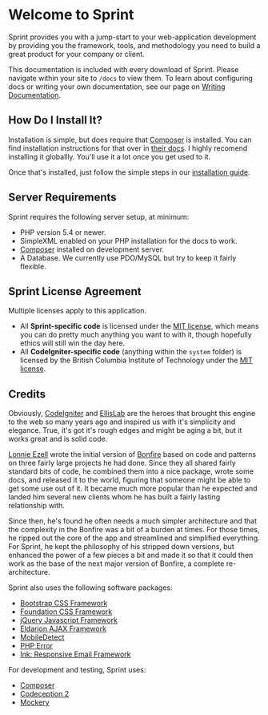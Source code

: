 # Welcome to Sprint
Sprint provides you with a jump-start to your web-application development by providing you the framework, tools, and methodology you need to build a great product for your company or client. 

This documentation is included with every download of Sprint. Please navigate within your site to `/docs` to view them. To learn about configuring docs or writing your own documentation, see our page on [Writing Documentation](writing_docs).

## How Do I Install It?
Installation is simple, but does require that [Composer](https://getcomposer.org/) is installed. You can find installation instructions for that over in [their docs](https://getcomposer.org/doc/00-intro.md#installation-linux-unix-osx). I highly recomend installing it globallly. You'll use it a lot once you get used to it. 

Once that's installed, just follow the simple steps in our [installation guide](installation).

## Server Requirements
Sprint requires the following server setup, at minimum:

* PHP version 5.4 or newer.
* SimpleXML enabled on your PHP installation for the docs to work.
* [Composer](http://getcomposer.org) installed on development server.
* A Database. We currently use PDO/MySQL but try to keep it fairly flexible.

## Sprint License Agreement
Multiple licenses apply to this application. 

* All **Sprint-specific code** is licensed under the [MIT license](http://opensource.org/licenses/MIT), which means you can do pretty much anything you want to with it, though hopefully ethics will still win the day here. 
* All **CodeIgniter-specific code** (anything within the `system` folder) is licensed by the British Columbia Institute of Technology under the [MIT license](http://opensource.org/licenses/MIT). 

## Credits
Obviously, [CodeIgniter](http://codeigniter.com) and [EllisLab](http://www.ellislab.com/) are the heroes that brought this engine to the web so many years ago and inspired us with it's simplicity and elegance. True, it's got it's rough edges and might be aging a bit, but it works great and is solid code. 

[Lonnie Ezell](http://lonnieezell.com) wrote the initial version of [Bonfire](http://ci-bonfire.com) based on code and patterns on three fairly large projects he had done. Since they all shared fairly standard bits of code, he combined them into a nice package, wrote some docs, and released it to the world, figuring that someone might be able to get some use out of it. It became much more popular than he expected and landed him several new clients whom he has built a fairly lasting relationship with.

Since then, he's found he often needs a much simpler architecture and that the complexity in the Bonfire was a bit of a burden at times. For those times, he ripped out the core of the app and streamlined and simplified everything. For Sprint, he kept the philosophy of his stripped down versions, but enhanced the power of a few pieces a bit and made it so that it could then work as the base of the next major version of Bonfire, a complete re-architecture. 

Sprint also uses the following software packages:

* [Bootstrap CSS Framework](http://getbootstrap.com/)
* [Foundation CSS Framework](http://foundation.zurb.com/)
* [jQuery Javascript Framework](http://jquery.com/)
* [Eldarion AJAX Framework](https://github.com/eldarion/eldarion-ajax)
* [MobileDetect](http://mobiledetect.net/)
* [PHP Error](http://phperror.net/)
* [Ink: Responsive Email Framework](http://zurb.com/ink/)

For development and testing, Sprint uses:

* [Composer](https://getcomposer.org/)
* [Codeception 2](http://codeception.com/)
* [Mockery](https://github.com/padraic/mockery)